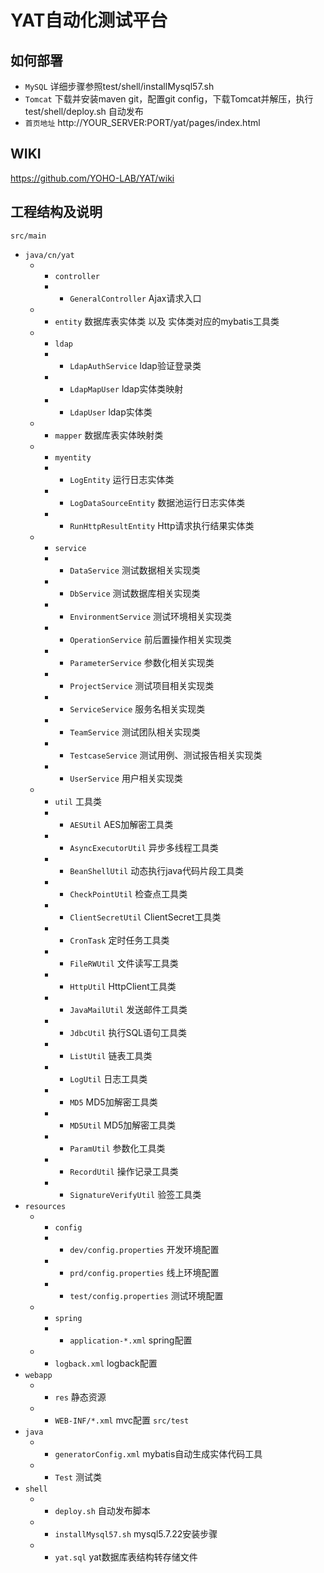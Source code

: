 # YAT自动化测试平台

## 如何部署
 - `MySQL` 详细步骤参照test/shell/installMysql57.sh
 - `Tomcat` 下载并安装maven git，配置git config，下载Tomcat并解压，执行test/shell/deploy.sh 自动发布
 - `首页地址` http://YOUR_SERVER:PORT/yat/pages/index.html
 
## WIKI 
   https://github.com/YOHO-LAB/YAT/wiki
 
## 工程结构及说明
`src/main`
 - `java/cn/yat`
   - - `controller`
      - - `GeneralController` Ajax请求入口
   - - `entity` 数据库表实体类 以及 实体类对应的mybatis工具类
   - - `ldap`
      - - `LdapAuthService` ldap验证登录类
      - - `LdapMapUser` ldap实体类映射
      - - `LdapUser` ldap实体类
   - - `mapper` 数据库表实体映射类
   - - `myentity` 
      - - `LogEntity` 运行日志实体类
      - - `LogDataSourceEntity` 数据池运行日志实体类
      - - `RunHttpResultEntity` Http请求执行结果实体类
   - - `service`
      - - `DataService` 测试数据相关实现类
      - - `DbService` 测试数据库相关实现类
      - - `EnvironmentService` 测试环境相关实现类
      - - `OperationService` 前后置操作相关实现类
      - - `ParameterService` 参数化相关实现类
      - - `ProjectService` 测试项目相关实现类
      - - `ServiceService` 服务名相关实现类
      - - `TeamService` 测试团队相关实现类
      - - `TestcaseService` 测试用例、测试报告相关实现类
      - - `UserService` 用户相关实现类
   - - `util` 工具类
      - - `AESUtil` AES加解密工具类
      - - `AsyncExecutorUtil` 异步多线程工具类
      - - `BeanShellUtil` 动态执行java代码片段工具类
      - - `CheckPointUtil` 检查点工具类
      - - `ClientSecretUtil` ClientSecret工具类
      - - `CronTask` 定时任务工具类
      - - `FileRWUtil` 文件读写工具类
      - - `HttpUtil` HttpClient工具类
      - - `JavaMailUtil` 发送邮件工具类
      - - `JdbcUtil` 执行SQL语句工具类
      - - `ListUtil` 链表工具类
      - - `LogUtil` 日志工具类
      - - `MD5` MD5加解密工具类
      - - `MD5Util` MD5加解密工具类
      - - `ParamUtil` 参数化工具类
      - - `RecordUtil` 操作记录工具类
      - - `SignatureVerifyUtil` 验签工具类
 - `resources`
   - - `config`
      - - `dev/config.properties` 开发环境配置
      - - `prd/config.properties` 线上环境配置
      - - `test/config.properties` 测试环境配置
   - - `spring` 
      - - `application-*.xml` spring配置
   - - `logback.xml` logback配置
 - `webapp`
   - - `res` 静态资源
   - - `WEB-INF/*.xml` mvc配置
`src/test`
 - `java`
   - - `generatorConfig.xml` mybatis自动生成实体代码工具
   - - `Test` 测试类
 - `shell`
   - - `deploy.sh` 自动发布脚本
   - - `installMysql57.sh` mysql5.7.22安装步骤
   - - `yat.sql` yat数据库表结构转存储文件
